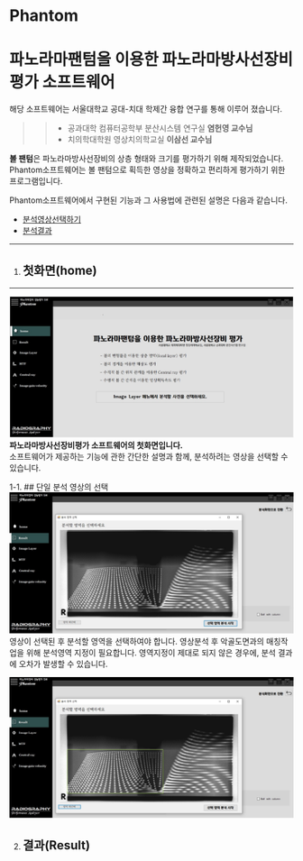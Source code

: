 # Phantom
**파노라마팬텀을 이용한 파노라마방사선장비 평가 소프트웨어**
=======  


해당 소프트웨어는 서울대학교 공대-치대 학제간 융합 연구를 통해 이루어 졌습니다.  


>>- 공과대학 컴퓨터공학부 분산시스템 연구실   **염헌영 교수님**
>>- 치의학대학원 영상치의학교실              **이삼선 교수님**  



**볼 팬텀**은 파노라마방사선장비의 상층 형태와 크기를 평가하기 위해 제작되었습니다.  
Phantom소프트웨어는 볼 팬텀으로 획득한 영상을 정확하고 편리하게 평가하기 위한 프로그램입니다. 

Phantom소프트웨어에서 구현된 기능과 그 사용법에 관련된 설명은 다음과 같습니다.  

- [분석영상선택하기](#첫화면home)  
- [분석결과](#결과Result)

-------
1. ## 첫화면(home)
-------

![home.jpg](./image/home.jpg)  
**파노라마방사선장비평가 소프트웨어의 첫화면입니다.**  
소프트웨어가 제공하는 기능에 관한 간단한 설명과 함께, 분석하려는 영상을 선택할 수 있습니다.  

1-1. ## 단일 분석 영상의 선택  
![single_select.jpg](/image/single_select.JPG)  
영상이 선택된 후 분석할 영역을 선택하여야 합니다. 영상분석 후 악골도면과의 매칭작업을 위해 분석영역 지정이 필요합니다. 영역지정이 제대로 되지 않은 경우에, 분석 결과에 오차가 발생할 수 있습니다.  

![single_select1.jpg](./image/single_select1.jpg)

2. ## 결과(Result)  
